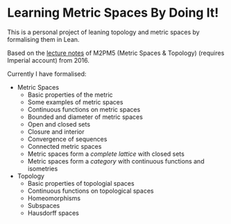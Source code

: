 # Learning Metric Spaces By Doing It!

This is a personal project of leaning topology and metric spaces by formalising them in Lean.

Based on the [lecture notes](https://union.ic.ac.uk/rcsu/mathsoc/files/M2PM5-16.pdf) of M2PM5 (Metric Spaces & Topology) (requires Imperial account) from 2016.

Currently I have formalised: 
- Metric Spaces
  - Basic properties of the metric
  - Some examples of metric spaces
  - Continuous functions on metric spaces
  - Bounded and diameter of metric spaces
  - Open and closed sets
  - Closure and interior
  - Convergence of sequences
  - Connected metric spaces
  - Metric spaces form a *complete lattice* with closed sets
  - Metric spaces form a *category* with continuous functions and isometries
- Topology
  - Basic properties of topologial spaces
  - Continuous functions on topological spaces
  - Homeomorphisms
  - Subspaces
  - Hausdorff spaces
